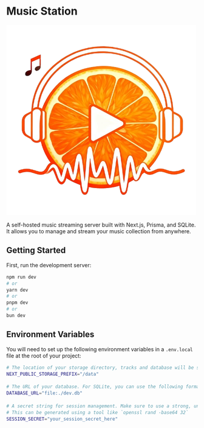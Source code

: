 # Music Station
![Logo](./public/images/icon.png)

A self-hosted music streaming server built with Next.js, Prisma, and SQLite. It allows you to manage and stream your music collection from anywhere.

## Getting Started

First, run the development server:

```bash
npm run dev
# or
yarn dev
# or
pnpm dev
# or
bun dev
```

## Environment Variables
You will need to set up the following environment variables in a `.env.local` file at the root of your project:

```bash
# The location of your storage directory, tracks and database will be stored here.
NEXT_PUBLIC_STORAGE_PREFIX="/data"

# The URL of your database. For SQLite, you can use the following format:
DATABASE_URL="file:./dev.db"

# A secret string for session management. Make sure to use a strong, unique value.
# This can be generated using a tool like `openssl rand -base64 32`
SESSION_SECRET="your_session_secret_here"
```